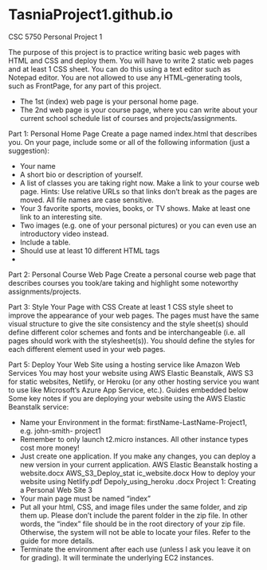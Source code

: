 # TasniaProject1.github.io
CSC 5750 Personal Project 1

The purpose of this project is to practice writing basic web pages with HTML and CSS and deploy
them. You will have to write 2 static web pages and at least 1 CSS sheet. You can do this using a text
editor such as Notepad editor. You are not allowed to use any HTML-generating tools, such as
FrontPage, for any part of this project.
- The 1st (index) web page is your personal home page.
- The 2nd web page is your course page, where you can write about your current school
schedule list of courses and projects/assignments.

Part 1: Personal Home Page
Create a page named index.html that describes you. On your page, include some or all of the
following information (just a suggestion):
- Your name
- A short bio or description of yourself.
- A list of classes you are taking right now. Make a link to your course web page. Hints: Use
relative URLs so that links don’t break as the pages are moved. All file names are case
sensitive.
- Your 3 favorite sports, movies, books, or TV shows. Make at least one link to an interesting
site.
- Two images (e.g. one of your personal pictures) or you can even use an introductory video
instead.
- Include a table.
- Should use at least 10 different HTML tags
- 
Part 2: Personal Course Web Page
Create a personal course web page that describes courses you took/are taking and highlight some
noteworthy assignments/projects.

Part 3: Style Your Page with CSS
Create at least 1 CSS style sheet to improve the appearance of your web pages. The pages must have
the same visual structure to give the site consistency and the style sheet(s) should define different
color schemes and fonts and be interchangeable (i.e. all pages should work with the stylesheet(s)).
You should define the styles for each different element used in your web pages.

Part 5: Deploy Your Web Site using a hosting service like Amazon Web Services
You may host your website using AWS Elastic Beanstalk, AWS S3 for static websites, Netlify, or
Heroku (or any other hosting service you want to use like Microsoft’s Azure App Service, etc.).
Guides embedded below
Some key notes if you are deploying your website using the AWS Elastic Beanstalk service:
- Name your Environment in the format: firstName-LastName-Project1, e.g. john-smith-
project1
- Remember to only launch t2.micro instances. All other instance types cost more money!
- Just create one application. If you make any changes, you can deploy a new version in your
current application.
AWS Elastic
Beanstalk hosting a website.docx
AWS_S3_Deploy_stat
ic_website.docx How to deploy your website using Netlify.pdf Depoly_using_heroku
.docx
Project 1: Creating a Personal Web Site
3
- Your main page must be named “index”
- Put all your html, CSS, and image files under the same folder, and zip them up. Please don’t
include the parent folder in the zip file. In other words, the “index” file should be in the root
directory of your zip file. Otherwise, the system will not be able to locate your files. Refer to
the guide for more details.
- Terminate the environment after each use (unless I ask you leave it on for grading). It will
terminate the underlying EC2 instances.
